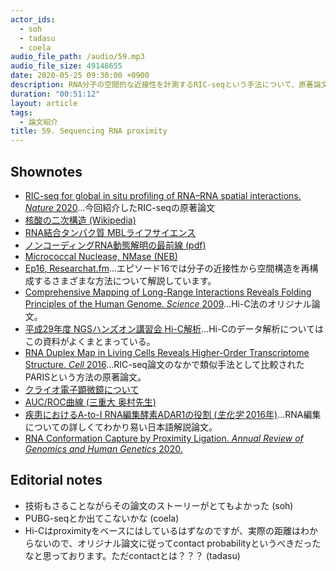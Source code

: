 ```yaml
---
actor_ids:
  - soh
  - tadasu
  - coela
audio_file_path: /audio/59.mp3
audio_file_size: 49148655
date: 2020-05-25 09:30:00 +0900
description: RNA分子の空間的な近接性を計測するRIC-seqという手法について、原著論文を紹介しました。
duration: "00:51:12"
layout: article
tags:
  - 論文紹介
title: 59. Sequencing RNA proximity
---
```


## Shownotes
- [RIC-seq for global in situ profiling of RNA–RNA spatial interactions. _Nature_ 2020](https://www.nature.com/articles/s41586-020-2249-1)...今回紹介したRIC-seqの原著論文
- [核酸の二次構造 (Wikipedia)](https://ja.wikipedia.org/wiki/%E6%A0%B8%E9%85%B8%E3%81%AE%E4%BA%8C%E6%AC%A1%E6%A7%8B%E9%80%A0)
- [RNA結合タンパク質 MBLライフサイエンス](https://ruo.mbl.co.jp/bio/product/epigenetics/article/RNA-binding-proteins.html)
- [ノンコーディングRNA動態解明の最前線 (pdf)](https://www.jsac.or.jp/bunseki/pdf/bunseki2016/201606wadai.pdf)
- [Micrococcal Nuclease, NMase (NEB)](https://www.nebj.jp/products/detail/240)
- [Ep16, Researchat.fm](https://researchat.fm/episode/16)...エピソード16では分子の近接性から空間構造を再構成するさまざまな方法について解説しています。
- [Comprehensive Mapping of Long-Range Interactions Reveals Folding Principles of the Human Genome. _Science_ 2009](https://pubmed.ncbi.nlm.nih.gov/19815776/)...Hi-C法のオリジナル論文。
- [平成29年度 NGSハンズオン講習会 Hi-C解析](https://biosciencedbc.jp/gadget/human/170901_higashi_170831.pdf)...Hi-Cのデータ解析についてはこの資料がよくまとまっている。
- [RNA Duplex Map in Living Cells Reveals Higher-Order Transcriptome Structure. _Cell_ 2016](https://www.cell.com/cell/fulltext/S0092-8674(16)30422-6)...RIC-seq論文のなかで類似手法として比較されたPARISという方法の原著論文。
- [クライオ電子顕微鏡について](https://www.gatan.com/jp/techniques/%E3%82%AF%E3%83%A9%E3%82%A4%E3%82%AAem)
- [AUC/ROC曲線 (三重大 奥村先生)](https://oku.edu.mie-u.ac.jp/~okumura/stat/ROC.html)
- [疾患におけるA-to-I RNA編集酵素ADAR1の役割 (_生化学_ 2016年)](https://seikagaku.jbsoc.or.jp/10.14952/SEIKAGAKU.2016.880593/data/index.html)...RNA編集についての詳しくてわかり易い日本語解説論文。
- [RNA Conformation Capture by Proximity Ligation. _Annual Review of Genomics and Human Genetics_ 2020.](https://www.annualreviews.org/doi/pdf/10.1146/annurev-genom-120219-073756)

## Editorial notes
- 技術もさることながらその論文のストーリーがとてもよかった (soh)
- PUBG-seqとか出てこないかな (coela)
- Hi-Cはproximityをベースにはしているはずなのですが、実際の距離はわからないので、オリジナル論文に従ってcontact probabilityというべきだったなと思っております。ただcontactとは？？？ (tadasu)
